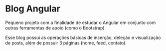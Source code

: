 # Blog Angular

Pequeno projeto com a finalidade de estudar o Angular em conjunto com outras ferramentas de apoio (como o Bootstrap).

Esse blog possui as operações básicas de inserção, deleção e visualização de posts, além de possuir 3 páginas (home, feed, contato).
